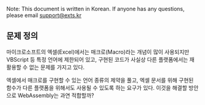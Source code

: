 Note: This document is written in Korean. If anyone has any questions, please email support@exts.kr

## 문제 정의
마이크로소프트의 엑셀(Excel)에서는 매크로(Macro)라는 개념이 많이 사용되지만 VBScript 등 특정 언어에 제한되어 있고, 구현된 코드가 사실상 다른 플랫폼에서는 재활용할 수 없는 문제를 가지고 있다.

엑셀에서 매크로를 구현할 수 있는 언어 종류의 제약을 풀고, 엑셀 문서를 위해 구현된 함수가 다른 플랫폼을 위해서도 사용될 수 있도록 하는 요구가 있다. 이것을 해결할 방안으로 WebAssembly는 과연 적합할까?




